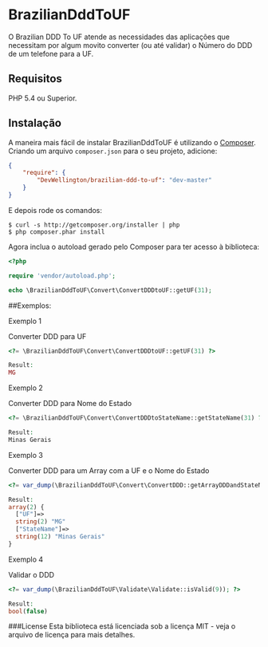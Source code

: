 # BrazilianDddToUF
O Brazilian DDD To UF atende as necessidades das aplicações que necessitam por algum movito converter (ou até validar) o Número do DDD de um telefone para a UF.

## Requisitos

PHP 5.4 ou Superior.

## Instalação

A maneira mais fácil de instalar BrazilianDddToUF é utilizando o
[Composer](http://getcomposer.org/). Criando um arquivo `composer.json` 
para o seu projeto, adicione:

```JSON
{
    "require": {
        "DevWellington/brazilian-ddd-to-uf": "dev-master"
    }
}
```

E depois rode os comandos:

    $ curl -s http://getcomposer.org/installer | php
    $ php composer.phar install

Agora inclua o autoload gerado pelo Composer para ter acesso à biblioteca:

```PHP
<?php

require 'vendor/autoload.php';

echo \BrazilianDddToUF\Convert\ConvertDDDtoUF::getUF(31);
```

##Exemplos:


Exemplo 1

Converter DDD para UF
```PHP
<?= \BrazilianDddToUF\Convert\ConvertDDDtoUF::getUF(31) ?>

Result: 
MG        
```

Exemplo 2

Converter DDD para Nome do Estado
```PHP
<?= \BrazilianDddToUF\Convert\ConvertDDDtoStateName::getStateName(31) ?>

Result: 
Minas Gerais        

```

Exemplo 3

Converter DDD para um Array com a UF e o Nome do Estado
```PHP
<?= var_dump(\BrazilianDddToUF\Convert\ConvertDDD::getArrayDDDandStateName(31)); ?>

Result: 
array(2) {
  ["UF"]=>
  string(2) "MG"
  ["StateName"]=>
  string(12) "Minas Gerais"
}
```
Exemplo 4

Validar o DDD
```PHP
<?= var_dump(\BrazilianDddToUF\Validate\Validate::isValid(9)); ?>

Result: 
bool(false)
```

###License
Esta biblioteca está licenciada sob a licença MIT - veja o arquivo de licença para mais detalhes.
